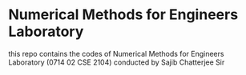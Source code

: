 # Numerical Methods for Engineers Laboratory
 this repo contains the codes of Numerical Methods for Engineers Laboratory (0714 02 CSE 2104) conducted by Sajib Chatterjee Sir
